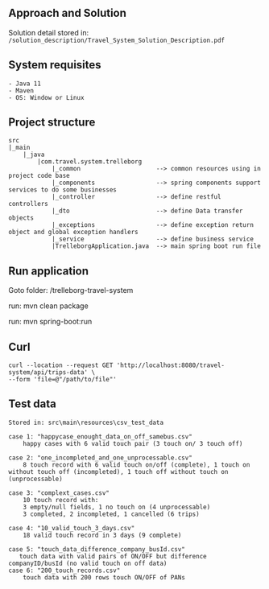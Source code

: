 ## Approach and Solution
Solution detail stored in:
```/solution_description/Travel_System_Solution_Description.pdf```
## System requisites
````
- Java 11
- Maven
- OS: Window or Linux
````
## Project structure
````
src
|_main
    |_java
		|com.travel.system.trelleborg
			|_common   					 --> common resources using in project code base
			|_components				 --> spring components support services to do some businesses
			|_controller   				 --> define restful controllers
			|_dto						 --> define Data transfer objects
			|_exceptions				 --> define exception return object and global exception handlers
			|_service					 --> define business service
			|TrelleborgApplication.java  --> main spring boot run file
````
## Run application
Goto folder: /trelleborg-travel-system

run:
    mvn clean package

run:
    mvn spring-boot:run
## Curl
````
curl --location --request GET 'http://localhost:8080/travel-system/api/trips-data' \
--form 'file=@"/path/to/file"'
````
## Test data
````
Stored in: src\main\resources\csv_test_data

case 1: "happycase_enought_data_on_off_samebus.csv"
    happy cases with 6 valid touch pair (3 touch on/ 3 touch off)

case 2: "one_incompleted_and_one_unprocessable.csv"
    8 touch record with 6 valid touch on/off (complete), 1 touch on without touch off (incompleted), 1 touch off without touch on (unprocessable)

case 3: "complext_cases.csv"
    10 touch record with:
    3 empty/null fields, 1 no touch on (4 unprocessable)
    3 completed, 2 incompleted, 1 cancelled (6 trips)
 
case 4: "10_valid_touch_3_days.csv"
    18 valid touch record in 3 days (9 complete)
  
case 5: "touch_data_difference_company_busId.csv"
   touch data with valid pairs of ON/OFF but difference companyID/busId (no valid touch on off data)
case 6: "200_touch_records.csv"
    touch data with 200 rows touch ON/OFF of PANs
````

